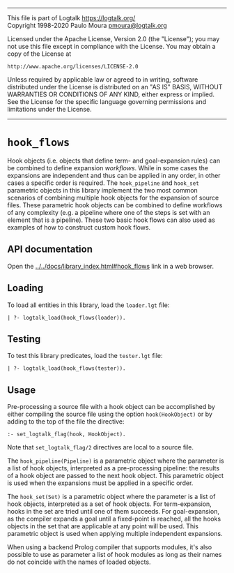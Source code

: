 ________________________________________________________________________

This file is part of Logtalk <https://logtalk.org/>  
Copyright 1998-2020 Paulo Moura <pmoura@logtalk.org>

Licensed under the Apache License, Version 2.0 (the "License");
you may not use this file except in compliance with the License.
You may obtain a copy of the License at

    http://www.apache.org/licenses/LICENSE-2.0

Unless required by applicable law or agreed to in writing, software
distributed under the License is distributed on an "AS IS" BASIS,
WITHOUT WARRANTIES OR CONDITIONS OF ANY KIND, either express or implied.
See the License for the specific language governing permissions and
limitations under the License.
________________________________________________________________________


`hook_flows`
============

Hook objects (i.e. objects that define term- and goal-expansion rules)
can be combined to define expansion *workflows*. While in some cases
the expansions are independent and thus can be applied in any order,
in other cases a specific order is required. The `hook_pipeline` and
`hook_set` parametric objects in this library implement the two most
common scenarios of combining multiple hook objects for the expansion
of source files. These parametric hook objects can be combined to
define workflows of any complexity (e.g. a pipeline where one of the
steps is set with an element that is a pipeline). These two basic hook
flows can also used as examples of how to construct custom hook flows.


API documentation
-----------------

Open the [../../docs/library_index.html#hook_flows](../../docs/library_index.html#hook_flows)
link in a web browser.


Loading
-------

To load all entities in this library, load the `loader.lgt` file:

	| ?- logtalk_load(hook_flows(loader)).


Testing
-------

To test this library predicates, load the `tester.lgt` file:

	| ?- logtalk_load(hook_flows(tester)).


Usage
-----

Pre-processing a source file with a hook object can be accomplished by either
compiling the source file using the option `hook(HookObject)` or by adding to
the top of the file the directive:

	:- set_logtalk_flag(hook, HookObject).

Note that `set_logtalk_flag/2` directives are local to a source file.

The `hook_pipeline(Pipeline)` is a parametric object where the parameter is a
list of hook objects, interpreted as a pre-processing pipeline: the results of
a hook object are passed to the next hook object. This parametric object is
used when the expansions must be applied in a specific order.

The `hook_set(Set)` is a parametric object where the parameter is a list of
hook objects, interpreted as a set of hook objects. For term-expansion, hooks
in the set are tried until one of them succeeds. For goal-expansion, as the
compiler expands a goal until a fixed-point is reached, all the hooks objects
in the set that are applicable at any point will be used. This parametric
object is used when applying multiple independent expansions.

When using a backend Prolog compiler that supports modules, it's also possible
to use as parameter a list of hook modules as long as their names do not
coincide with the names of loaded objects.
